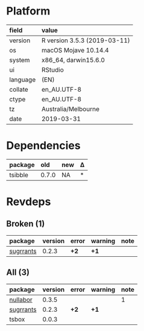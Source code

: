 # Platform

|field    |value                        |
|:--------|:----------------------------|
|version  |R version 3.5.3 (2019-03-11) |
|os       |macOS Mojave 10.14.4         |
|system   |x86_64, darwin15.6.0         |
|ui       |RStudio                      |
|language |(EN)                         |
|collate  |en_AU.UTF-8                  |
|ctype    |en_AU.UTF-8                  |
|tz       |Australia/Melbourne          |
|date     |2019-03-31                   |

# Dependencies

|package |old   |new |Δ  |
|:-------|:-----|:---|:--|
|tsibble |0.7.0 |NA  |*  |

# Revdeps

## Broken (1)

|package                            |version |error  |warning |note |
|:----------------------------------|:-------|:------|:-------|:----|
|[sugrrants](problems.md#sugrrants) |0.2.3   |__+2__ |__+1__  |     |

## All (3)

|package                            |version |error  |warning |note |
|:----------------------------------|:-------|:------|:-------|:----|
|[nullabor](problems.md#nullabor)   |0.3.5   |       |        |1    |
|[sugrrants](problems.md#sugrrants) |0.2.3   |__+2__ |__+1__  |     |
|tsbox                              |0.0.3   |       |        |     |

